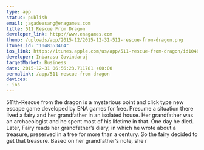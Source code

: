 ```yaml
--- 
type: app
status: publish
email: jagadeesang@enagames.com
title: 511 Rescue From Dragon
developer_link: http://www.enagames.com
thumb: /uploads/app/2015-12/2015-12-31-511-rescue-from-dragon.png
itunes_id: "1048353464"
ios_link: https://itunes.apple.com/us/app/511-rescue-from-dragon/id1048353464?mt=8
developer: Inbarasu Govindaraj
targetMarket: Business
date: 2015-12-31 06:56:23.711781 +00:00
permalink: /app/511-rescue-from-dragon
devices: 
- ios
---
```


511th-Rescue from the dragon is a mysterious point and click type new escape game developed by ENA games for free. Presume a situation there lived a fairy and her grandfather in an isolated house. Her grandfather was an archaeologist and he spent most of his lifetime in that. One day he died. Later, Fairy reads her grandfather’s diary, in which he wrote about a treasure, preserved in a tree for more than a century. So the fairy decided to get that treasure. Based on her grandfather’s note, she r
